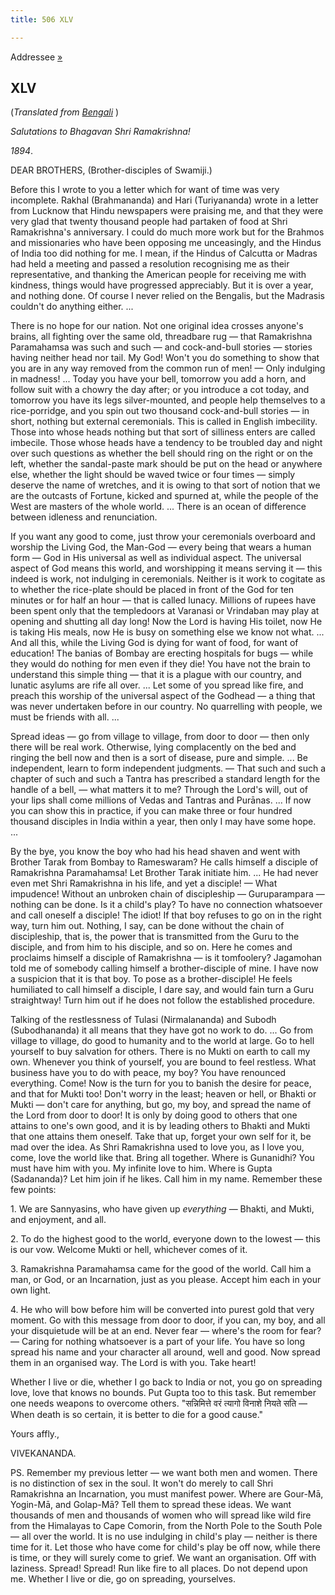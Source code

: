 ```yaml
---
title: 506 XLV

---
```

  

  
Addressee [»](056_dear_and_beloved.htm)

## XLV

(*Translated from [Bengali](b7150e6045.pdf)* )

*Salutations to Bhagavan Shri Ramakrishna!*

*1894*.

DEAR BROTHERS, (Brother-disciples of Swamiji.)

Before this I wrote to you a letter which for want of time was very
incomplete. Rakhal (Brahmananda) and Hari (Turiyananda) wrote in a
letter from Lucknow that Hindu newspapers were praising me, and that
they were very glad that twenty thousand people had partaken of food at
Shri Ramakrishna's anniversary. I could do much more work but for the
Brahmos and missionaries who have been opposing me unceasingly, and the
Hindus of India too did nothing for me. I mean, if the Hindus of
Calcutta or Madras had held a meeting and passed a resolution
recognising me as their representative, and thanking the American people
for receiving me with kindness, things would have progressed
appreciably. But it is over a year, and nothing done. Of course I never
relied on the Bengalis, but the Madrasis couldn't do anything either.
...

There is no hope for our nation. Not one original idea crosses anyone's
brains, all fighting over the same old, threadbare rug — that
Ramakrishna Paramahamsa was such and such — and cock-and-bull stories —
stories having neither head nor tail. My God! Won't you do something to
show that you are in any way removed from the common run of men! — Only
indulging in madness! ... Today you have your bell, tomorrow you add a
horn, and follow suit with a chowry the day after; or you introduce a
cot today, and tomorrow you have its legs silver-mounted, and people
help themselves to a rice-porridge, and you spin out two thousand
cock-and-bull stories — in short, nothing but external ceremonials. This
is called in English imbecility. Those into whose heads nothing but that
sort of silliness enters are called imbecile. Those whose heads have a
tendency to be troubled day and night over such questions as whether the
bell should ring on the right or on the left, whether the sandal-paste
mark should be put on the head or anywhere else, whether the light
should be waved twice or four times — simply deserve the name of
wretches, and it is owing to that sort of notion that we are the
outcasts of Fortune, kicked and spurned at, while the people of the West
are masters of the whole world. ... There is an ocean of difference
between idleness and renunciation.

If you want any good to come, just throw your ceremonials overboard and
worship the Living God, the Man-God — every being that wears a human
form — God in His universal as well as individual aspect. The universal
aspect of God means this world, and worshipping it means serving it —
this indeed is work, not indulging in ceremonials. Neither is it work to
cogitate as to whether the rice-plate should be placed in front of the
God for ten minutes or for half an hour — that is called lunacy.
Millions of rupees have been spent only that the templedoors at Varanasi
or Vrindaban may play at opening and shutting all day long! Now the Lord
is having His toilet, now He is taking His meals, now He is busy on
something else we know not what. ... And all this, while the Living God
is dying for want of food, for want of education! The banias of Bombay
are erecting hospitals for bugs — while they would do nothing for men
even if they die! You have not the brain to understand this simple thing
— that it is a plague with our country, and lunatic asylums are rife all
over. ... Let some of you spread like fire, and preach this worship of
the universal aspect of the Godhead — a thing that was never undertaken
before in our country. No quarrelling with people, we must be friends
with all. ...

Spread ideas — go from village to village, from door to door — then only
there will be real work. Otherwise, lying complacently on the bed and
ringing the bell now and then is a sort of disease, pure and simple. ...
Be independent, learn to form independent judgments. — That such and
such a chapter of such and such a Tantra has prescribed a standard
length for the handle of a bell, — what matters it to me? Through the
Lord's will, out of your lips shall come millions of Vedas and Tantras
and Purānas. ... If now you can show this in practice, if you can make
three or four hundred thousand disciples in India within a year, then
only I may have some hope. ...

By the bye, you know the boy who had his head shaven and went with
Brother Tarak from Bombay to Rameswaram? He calls himself a disciple of
Ramakrishna Paramahamsa! Let Brother Tarak initiate him. ... He had
never even met Shri Ramakrishna in his life, and yet a disciple! — What
impudence! Without an unbroken chain of discipleship — Guruparampara —
nothing can be done. Is it a child's play? To have no connection
whatsoever and call oneself a disciple! The idiot! If that boy refuses
to go on in the right way, turn him out. Nothing, I say, can be done
without the chain of discipleship, that is, the power that is
transmitted from the Guru to the disciple, and from him to his disciple,
and so on. Here he comes and proclaims himself a disciple of Ramakrishna
— is it tomfoolery? Jagamohan told me of somebody calling himself a
brother-disciple of mine. I have now a suspicion that it is that boy. To
pose as a brother-disciple! He feels humiliated to call himself a
disciple, I dare say, and would fain turn a Guru straightway! Turn him
out if he does not follow the established procedure.

Talking of the restlessness of Tulasi (Nirmalananda) and Subodh
(Subodhananda) it all means that they have got no work to do. ... Go
from village to village, do good to humanity and to the world at large.
Go to hell yourself to buy salvation for others. There is no Mukti on
earth to call my own. Whenever you think of yourself, you are bound to
feel restless. What business have you to do with peace, my boy? You have
renounced everything. Come! Now is the turn for you to banish the desire
for peace, and that for Mukti too! Don't worry in the least; heaven or
hell, or Bhakti or Mukti — don't care for anything, but go, my boy, and
spread the name of the Lord from door to door! It is only by doing good
to others that one attains to one's own good, and it is by leading
others to Bhakti and Mukti that one attains them oneself. Take that up,
forget your own self for it, be mad over the idea. As Shri Ramakrishna
used to love you, as I love you, come, love the world like that. Bring
all together. Where is Gunanidhi? You must have him with you. My
infinite love to him. Where is Gupta (Sadananda)? Let him join if he
likes. Call him in my name. Remember these few points:

1\. We are Sannyasins, who have given up *everything* — Bhakti, and
Mukti, and enjoyment, and all.

2\. To do the highest good to the world, everyone down to the lowest —
this is our vow. Welcome Mukti or hell, whichever comes of it.

3\. Ramakrishna Paramahamsa came for the good of the world. Call him a
man, or God, or an Incarnation, just as you please. Accept him each in
your own light.

4\. He who will bow before him will be converted into purest gold that
very moment. Go with this message from door to door, if you can, my boy,
and all your disquietude will be at an end. Never fear — where's the
room for fear? — Caring for nothing whatsoever is a part of your life.
You have so long spread his name and your character all around, well and
good. Now spread them in an organised way. The Lord is with you. Take
heart!

Whether I live or die, whether I go back to India or not, you go on
spreading love, love that knows no bounds. Put Gupta too to this task.
But remember one needs weapons to overcome others. "सन्निमित्ते वरं
त्यागो विनाशे नियते सति — When death is so certain, it is better to die
for a good cause." 

Yours affly.,

VIVEKANANDA.

  
PS. Remember my previous letter — we want both men and women. There is
no distinction of sex in the soul. It won't do merely to call Shri
Ramakrishna an Incarnation, you must manifest power. Where are Gour-Mā,
Yogin-Mā, and Golap-Mā? Tell them to spread these ideas. We want
thousands of men and thousands of women who will spread like wild fire
from the Himalayas to Cape Comorin, from the North Pole to the South
Pole — all over the world. It is no use indulging in child's play —
neither is there time for it. Let those who have come for child's play
be off now, while there is time, or they will surely come to grief. We
want an organisation. Off with laziness. Spread! Spread! Run like fire
to all places. Do not depend upon me. Whether I live or die, go on
spreading, yourselves.